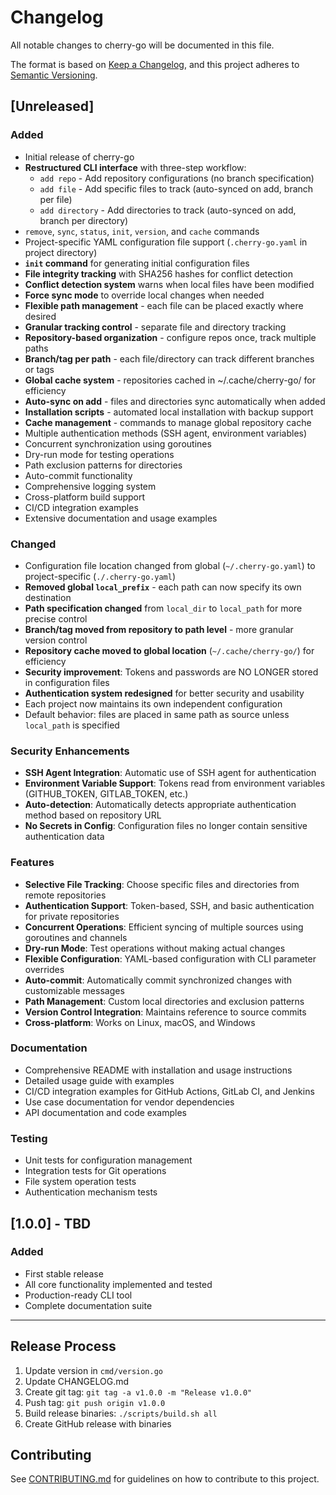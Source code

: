 # Changelog

All notable changes to cherry-go will be documented in this file.

The format is based on [Keep a Changelog](https://keepachangelog.com/en/1.0.0/),
and this project adheres to [Semantic Versioning](https://semver.org/spec/v2.0.0.html).

## [Unreleased]

### Added
- Initial release of cherry-go
- **Restructured CLI interface** with three-step workflow:
  - `add repo` - Add repository configurations (no branch specification)
  - `add file` - Add specific files to track (auto-synced on add, branch per file)
  - `add directory` - Add directories to track (auto-synced on add, branch per directory)  
- `remove`, `sync`, `status`, `init`, `version`, and `cache` commands
- Project-specific YAML configuration file support (`.cherry-go.yaml` in project directory)
- **`init` command** for generating initial configuration files
- **File integrity tracking** with SHA256 hashes for conflict detection
- **Conflict detection system** warns when local files have been modified
- **Force sync mode** to override local changes when needed
- **Flexible path management** - each file can be placed exactly where desired
- **Granular tracking control** - separate file and directory tracking
- **Repository-based organization** - configure repos once, track multiple paths
- **Branch/tag per path** - each file/directory can track different branches or tags
- **Global cache system** - repositories cached in ~/.cache/cherry-go/ for efficiency
- **Auto-sync on add** - files and directories sync automatically when added
- **Installation scripts** - automated local installation with backup support
- **Cache management** - commands to manage global repository cache
- Multiple authentication methods (SSH agent, environment variables)
- Concurrent synchronization using goroutines
- Dry-run mode for testing operations
- Path exclusion patterns for directories
- Auto-commit functionality
- Comprehensive logging system
- Cross-platform build support
- CI/CD integration examples
- Extensive documentation and usage examples

### Changed
- Configuration file location changed from global (`~/.cherry-go.yaml`) to project-specific (`./.cherry-go.yaml`)
- **Removed global `local_prefix`** - each path can now specify its own destination
- **Path specification changed** from `local_dir` to `local_path` for more precise control
- **Branch/tag moved from repository to path level** - more granular version control
- **Repository cache moved to global location** (`~/.cache/cherry-go/`) for efficiency
- **Security improvement**: Tokens and passwords are NO LONGER stored in configuration files
- **Authentication system redesigned** for better security and usability
- Each project now maintains its own independent configuration
- Default behavior: files are placed in same path as source unless `local_path` is specified

### Security Enhancements
- **SSH Agent Integration**: Automatic use of SSH agent for authentication
- **Environment Variable Support**: Tokens read from environment variables (GITHUB_TOKEN, GITLAB_TOKEN, etc.)
- **Auto-detection**: Automatically detects appropriate authentication method based on repository URL
- **No Secrets in Config**: Configuration files no longer contain sensitive authentication data

### Features
- **Selective File Tracking**: Choose specific files and directories from remote repositories
- **Authentication Support**: Token-based, SSH, and basic authentication for private repositories
- **Concurrent Operations**: Efficient syncing of multiple sources using goroutines and channels
- **Dry-run Mode**: Test operations without making actual changes
- **Flexible Configuration**: YAML-based configuration with CLI parameter overrides
- **Auto-commit**: Automatically commit synchronized changes with customizable messages
- **Path Management**: Custom local directories and exclusion patterns
- **Version Control Integration**: Maintains reference to source commits
- **Cross-platform**: Works on Linux, macOS, and Windows

### Documentation
- Comprehensive README with installation and usage instructions
- Detailed usage guide with examples
- CI/CD integration examples for GitHub Actions, GitLab CI, and Jenkins
- Use case documentation for vendor dependencies
- API documentation and code examples

### Testing
- Unit tests for configuration management
- Integration tests for Git operations
- File system operation tests
- Authentication mechanism tests

## [1.0.0] - TBD

### Added
- First stable release
- All core functionality implemented and tested
- Production-ready CLI tool
- Complete documentation suite

---

## Release Process

1. Update version in `cmd/version.go`
2. Update CHANGELOG.md
3. Create git tag: `git tag -a v1.0.0 -m "Release v1.0.0"`
4. Push tag: `git push origin v1.0.0`
5. Build release binaries: `./scripts/build.sh all`
6. Create GitHub release with binaries

## Contributing

See [CONTRIBUTING.md](CONTRIBUTING.md) for guidelines on how to contribute to this project.
